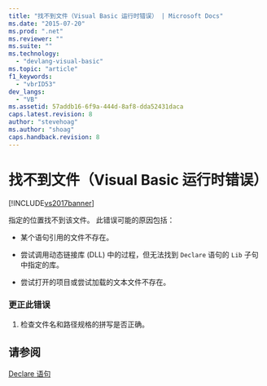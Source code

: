 ```yaml
---
title: "找不到文件（Visual Basic 运行时错误） | Microsoft Docs"
ms.date: "2015-07-20"
ms.prod: ".net"
ms.reviewer: ""
ms.suite: ""
ms.technology: 
  - "devlang-visual-basic"
ms.topic: "article"
f1_keywords: 
  - "vbrID53"
dev_langs: 
  - "VB"
ms.assetid: 57addb16-6f9a-444d-8af8-dda52431daca
caps.latest.revision: 8
author: "stevehoag"
ms.author: "shoag"
caps.handback.revision: 8
---
```

# 找不到文件（Visual Basic 运行时错误）
[!INCLUDE[vs2017banner](../../../visual-basic/includes/vs2017banner.md)]

指定的位置找不到该文件。  此错误可能的原因包括：  
  
-   某个语句引用的文件不存在。  
  
-   尝试调用动态链接库 \(DLL\) 中的过程，但无法找到 `Declare` 语句的 `Lib` 子句中指定的库。  
  
-   尝试打开的项目或尝试加载的文本文件不存在。  
  
### 更正此错误  
  
1.  检查文件名和路径规格的拼写是否正确。  
  
## 请参阅  
 [Declare 语句](../../../visual-basic/language-reference/statements/declare-statement.md)